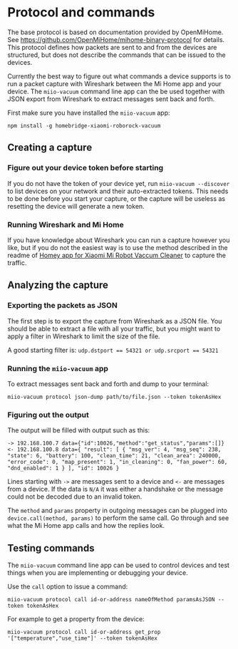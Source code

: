 # Protocol and commands

The base protocol is based on documentation provided by OpenMiHome. See https://github.com/OpenMiHome/mihome-binary-protocol for details. This
protocol defines how packets are sent to and from the devices are structured,
but does not describe the commands that can be issued to the devices.

Currently the best way to figure out what commands a device supports is to
run a packet capture with Wireshark between the Mi Home app and your device.
The `miio-vacuum` command line app can the be used together with JSON export from
Wireshark to extract messages sent back and forth.

First make sure you have installed the `miio-vacuum` app:

`npm install -g homebridge-xiaomi-roborock-vacuum`

## Creating a capture

### Figure out your device token before starting

If you do not have the token of your device yet, run `miio-vacuum --discover` to list
devices on your network and their auto-extracted tokens. This needs
to be done before you start your capture, or the capture will be useless as
resetting the device will generate a new token.

### Running Wireshark and Mi Home

If you have knowledge about Wireshark you can run a capture however you like,
but if you do not the easiest way is to use the method described in the
readme of [Homey app for Xiaomi Mi Robot Vaccum Cleaner](https://github.com/jghaanstra/com.robot.xiaomi-mi) to capture the
traffic.

## Analyzing the capture

### Exporting the packets as JSON

The first step is to export the capture from Wireshark as a JSON file. You
should be able to extract a file with all your traffic, but you might want to
apply a filter in Wireshark to limit the size of the file.

A good starting filter is: `udp.dstport == 54321 or udp.srcport == 54321`

### Running the `miio-vacuum` app

To extract messages sent back and forth and dump to your terminal:

`miio-vacuum protocol json-dump path/to/file.json --token tokenAsHex`

### Figuring out the output

The output will be filled with output such as this:

```
-> 192.168.100.7 data={"id":10026,"method":"get_status","params":[]}
<- 192.168.100.8 data={ "result": [ { "msg_ver": 4, "msg_seq": 238, "state": 6, "battery": 100, "clean_time": 21, "clean_area": 240000, "error_code": 0, "map_present": 1, "in_cleaning": 0, "fan_power": 60, "dnd_enabled": 1 } ], "id": 10026 }
```

Lines starting with `->` are messages sent to a device and `<-` are messages
from a device. If the data is `N/A` it was either a handshake or the message
could not be decoded due to an invalid token.

The `method` and `params` property in outgoing messages can be plugged into
`device.call(method, params)` to perform the same call. Go through and see what
the Mi Home app calls and how the replies look.

## Testing commands

The `miio-vacuum` command line app can be used to control devices and test things
when you are implementing or debugging your device.

Use the `call` option to issue a command:

`miio-vacuum protocol call id-or-address nameOfMethod paramsAsJSON --token tokenAsHex`

For example to get a property from the device:

`miio-vacuum protocol call id-or-address get_prop '["temperature","use_time"]' --token tokenAsHex`
